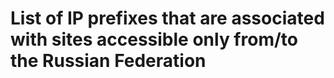 # List of IP prefixes that are associated with sites accessible only from/to the Russian Federation
